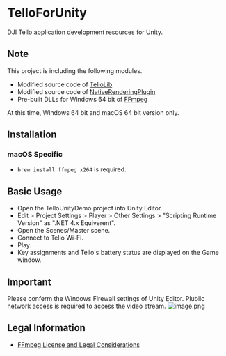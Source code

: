 # TelloForUnity

DJI Tello application development resources for Unity.

## Note

This project is including the following modules.
* Modified source code of [TelloLib](https://github.com/Kragrathea/TelloLib)
* Modified source code of [NativeRenderingPlugin](https://bitbucket.org/Unity-Technologies/graphicsdemos/src/default/NativeRenderingPlugin/)
* Pre-built DLLs for Windows 64 bit of [FFmpeg](https://www.ffmpeg.org/)

At this time, Windows 64 bit and macOS 64 bit version only.


## Installation

### macOS Specific

* ```brew install ffmpeg x264``` is required.

## Basic Usage

* Open the TelloUnityDemo project into Unity Editor.
* Edit > Project Settings > Player > Other Settings > "Scripting Runtime Version" as ".NET 4.x Equiverent".
* Open the Scenes/Master scene.
* Connect to Tello Wi-Fi.
* Play.
* Key assignments and Tello's battery status are displayed on the Game window.

## Important

Please conferm the Windows Firewall settings of Unity Editor. Plublic network access is required to access the video stream.
![image.png](https://qiita-image-store.s3.amazonaws.com/0/39561/6e7de478-cbd8-be4f-1687-2f43135f9c10.png)

## Legal Information

* [FFmpeg License and Legal Considerations](https://www.ffmpeg.org/legal.html)
